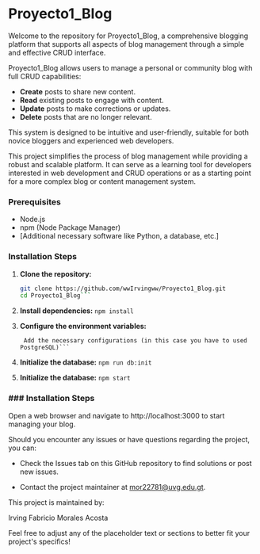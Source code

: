 # Proyecto1_Blog

Welcome to the repository for Proyecto1_Blog, a comprehensive blogging platform that supports all aspects of blog management through a simple and effective CRUD interface.

Proyecto1_Blog allows users to manage a personal or community blog with full CRUD capabilities:
- **Create** posts to share new content.
- **Read** existing posts to engage with content.
- **Update** posts to make corrections or updates.
- **Delete** posts that are no longer relevant.

This system is designed to be intuitive and user-friendly, suitable for both novice bloggers and experienced web developers.

This project simplifies the process of blog management while providing a robust and scalable platform. It can serve as a learning tool for developers interested in web development and CRUD operations or as a starting point for a more complex blog or content management system.

### Prerequisites

- Node.js
- npm (Node Package Manager)
- [Additional necessary software like Python, a database, etc.]

### Installation Steps

1. **Clone the repository:**
   ```bash
   git clone https://github.com/wwIrvingww/Proyecto1_Blog.git
   cd Proyecto1_Blog```

2. **Install dependencies:**
   ```npm install```

3. **Configure the environment variables:**
   ```Create a .env file in the root directory.
    Add the necessary configurations (in this case you have to used PostgreSQL)```

4. **Initialize the database:**
   ```npm run db:init```

5. **Initialize the database:**
   ```npm start```

### ### Installation Steps
Open a web browser and navigate to http://localhost:3000 to start managing your blog.

Should you encounter any issues or have questions regarding the project, you can:

- Check the Issues tab on this GitHub repository to find solutions or post new issues.

- Contact the project maintainer at mor22781@uvg.edu.gt.


This project is maintained by:

Irving Fabricio Morales Acosta


Feel free to adjust any of the placeholder text or sections to better fit your project's specifics!









